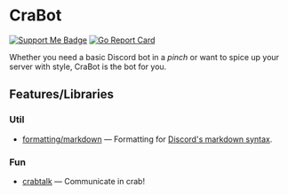 # CraBot

[![Support Me Badge](https://img.shields.io/badge/Support_Me-blue?logo=kofi)](https://ko-fi.com/arkhamcookie)
[![Go Report Card](https://goreportcard.com/badge/github.com/ArkhamCookie/crabot)](https://goreportcard.com/report/github.com/ArkhamCookie/crabot)

Whether you need a basic Discord bot in a *pinch* or want to spice up your server with style, CraBot is the bot for you.

## Features/Libraries

### Util

- [formatting/markdown](/lib/formatting/markdown)
  — Formatting for [Discord's markdown syntax](https://www.markdownguide.org/tools/discord/).

### Fun

- [crabtalk](/lib/crabtalk/)
  — Communicate in crab!
<!--
  lib/dice is currently not working
  See issue [#35](https://github.com/ArkhamCookie/crabot/issues/35)
 - [dice](/lib/dice/)
  — For all your dice rolling needs
-->
